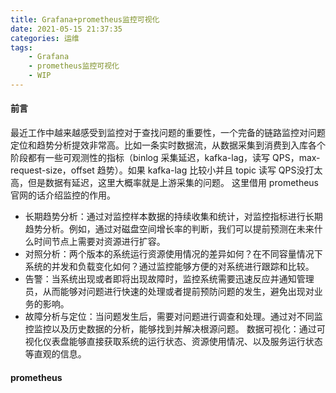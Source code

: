 ```yaml
---
title: Grafana+prometheus监控可视化
date: 2021-05-15 21:37:35
categories: 运维
tags: 
	- Grafana 
	- prometheus监控可视化
	- WIP
---
```


#### 前言
最近工作中越来越感受到监控对于查找问题的重要性，一个完备的链路监控对问题定位和趋势分析提效非常高。比如一条实时数据流，从数据采集到消费到入库各个阶段都有一些可观测性的指标（binlog 采集延迟，kafka-lag，读写 QPS，max-request-size，offset 趋势）。如果 kafka-lag 比较小并且 topic 读写 QPS没打太高，但是数据有延迟，这里大概率就是上游采集的问题。
这里借用 prometheus 官网的话介绍监控的作用。
- 长期趋势分析：通过对监控样本数据的持续收集和统计，对监控指标进行长期趋势分析。例如，通过对磁盘空间增长率的判断，我们可以提前预测在未来什么时间节点上需要对资源进行扩容。
- 对照分析：两个版本的系统运行资源使用情况的差异如何？在不同容量情况下系统的并发和负载变化如何？通过监控能够方便的对系统进行跟踪和比较。
- 告警：当系统出现或者即将出现故障时，监控系统需要迅速反应并通知管理员，从而能够对问题进行快速的处理或者提前预防问题的发生，避免出现对业务的影响。
- 故障分析与定位：当问题发生后，需要对问题进行调查和处理。通过对不同监控监控以及历史数据的分析，能够找到并解决根源问题。
数据可视化：通过可视化仪表盘能够直接获取系统的运行状态、资源使用情况、以及服务运行状态等直观的信息。
<!--more-->

#### prometheus

